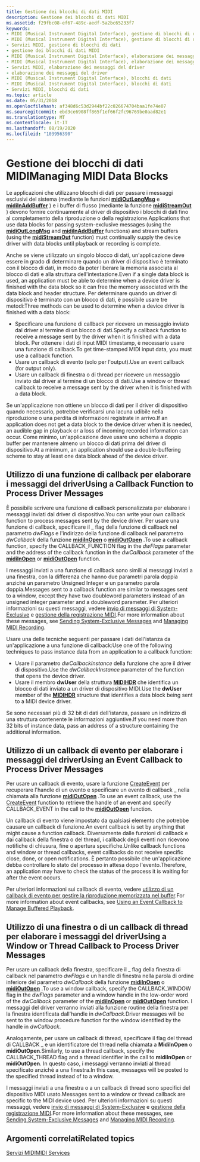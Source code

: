 ```yaml
---
title: Gestione dei blocchi di dati MIDI
description: Gestione dei blocchi di dati MIDI
ms.assetid: f29fbc08-ef67-489c-aedf-5a2bc65233f7
keywords:
- MIDI (Musical Instrument Digital Interface), gestione di blocchi di dati
- MIDI (Musical Instrument Digital Interface), gestione di blocchi di dati
- Servizi MIDI, gestione di blocchi di dati
- gestione dei blocchi di dati MIDI
- MIDI (Musical Instrument Digital Interface), elaborazione dei messaggi del driver
- MIDI (Musical Instrument Digital Interface), elaborazione dei messaggi del driver
- Servizi MIDI, elaborazione dei messaggi del driver
- elaborazione dei messaggi del driver
- MIDI (Musical Instrument Digital Interface), blocchi di dati
- MIDI (Musical Instrument Digital Interface), blocchi di dati
- Servizi MIDI, blocchi di dati
ms.topic: article
ms.date: 05/31/2018
ms.openlocfilehash: af348d6c53d2944bf22c026674704baa1fe74e07
ms.sourcegitcommit: ebd3ce6908ff865f1ef66f2fc96769be0aad82e1
ms.translationtype: MT
ms.contentlocale: it-IT
ms.lasthandoff: 08/19/2020
ms.locfileid: "103956390"
---
```

# <a name="managing-midi-data-blocks"></a><span data-ttu-id="99c80-114">Gestione dei blocchi di dati MIDI</span><span class="sxs-lookup"><span data-stu-id="99c80-114">Managing MIDI Data Blocks</span></span>

<span data-ttu-id="99c80-115">Le applicazioni che utilizzano blocchi di dati per passare i messaggi esclusivi del sistema (mediante le funzioni [**midiOutLongMsg**](/windows/win32/api/mmeapi/nf-mmeapi-midioutlongmsg) e [**midiInAddBuffer**](/windows/win32/api/mmeapi/nf-mmeapi-midiinaddbuffer) ) e i buffer di flusso (mediante la funzione [**midiStreamOut**](/windows/win32/api/mmeapi/nf-mmeapi-midistreamout) ) devono fornire continuamente al driver di dispositivo i blocchi di dati fino al completamento della riproduzione o della registrazione.</span><span class="sxs-lookup"><span data-stu-id="99c80-115">Applications that use data blocks for passing system-exclusive messages (using the [**midiOutLongMsg**](/windows/win32/api/mmeapi/nf-mmeapi-midioutlongmsg) and [**midiInAddBuffer**](/windows/win32/api/mmeapi/nf-mmeapi-midiinaddbuffer) functions) and stream buffers (using the [**midiStreamOut**](/windows/win32/api/mmeapi/nf-mmeapi-midistreamout) function) must continually supply the device driver with data blocks until playback or recording is complete.</span></span>

<span data-ttu-id="99c80-116">Anche se viene utilizzato un singolo blocco di dati, un'applicazione deve essere in grado di determinare quando un driver di dispositivo è terminato con il blocco di dati, in modo da poter liberare la memoria associata al blocco di dati e alla struttura dell'intestazione.</span><span class="sxs-lookup"><span data-stu-id="99c80-116">Even if a single data block is used, an application must be able to determine when a device driver is finished with the data block so it can free the memory associated with the data block and header structure.</span></span> <span data-ttu-id="99c80-117">Per determinare quando un driver di dispositivo è terminato con un blocco di dati, è possibile usare tre metodi:</span><span class="sxs-lookup"><span data-stu-id="99c80-117">Three methods can be used to determine when a device driver is finished with a data block:</span></span>

-   <span data-ttu-id="99c80-118">Specificare una funzione di callback per ricevere un messaggio inviato dal driver al termine di un blocco di dati.</span><span class="sxs-lookup"><span data-stu-id="99c80-118">Specify a callback function to receive a message sent by the driver when it is finished with a data block.</span></span> <span data-ttu-id="99c80-119">Per ottenere i dati di input MIDI timestamp, è necessario usare una funzione di callback.</span><span class="sxs-lookup"><span data-stu-id="99c80-119">To get time-stamped MIDI input data, you must use a callback function.</span></span>
-   <span data-ttu-id="99c80-120">Usare un callback di evento (solo per l'output).</span><span class="sxs-lookup"><span data-stu-id="99c80-120">Use an event callback (for output only).</span></span>
-   <span data-ttu-id="99c80-121">Usare un callback di finestra o di thread per ricevere un messaggio inviato dal driver al termine di un blocco di dati.</span><span class="sxs-lookup"><span data-stu-id="99c80-121">Use a window or thread callback to receive a message sent by the driver when it is finished with a data block.</span></span>

<span data-ttu-id="99c80-122">Se un'applicazione non ottiene un blocco di dati per il driver di dispositivo quando necessario, potrebbe verificarsi una lacuna udibile nella riproduzione o una perdita di informazioni registrate in arrivo.</span><span class="sxs-lookup"><span data-stu-id="99c80-122">If an application does not get a data block to the device driver when it is needed, an audible gap in playback or a loss of incoming recorded information can occur.</span></span> <span data-ttu-id="99c80-123">Come minimo, un'applicazione deve usare uno schema a doppio buffer per mantenere almeno un blocco di dati prima del driver di dispositivo.</span><span class="sxs-lookup"><span data-stu-id="99c80-123">At a minimum, an application should use a double-buffering scheme to stay at least one data block ahead of the device driver.</span></span>

## <a name="using-a-callback-function-to-process-driver-messages"></a><span data-ttu-id="99c80-124">Utilizzo di una funzione di callback per elaborare i messaggi del driver</span><span class="sxs-lookup"><span data-stu-id="99c80-124">Using a Callback Function to Process Driver Messages</span></span>

<span data-ttu-id="99c80-125">È possibile scrivere una funzione di callback personalizzata per elaborare i messaggi inviati dal driver di dispositivo.</span><span class="sxs-lookup"><span data-stu-id="99c80-125">You can write your own callback function to process messages sent by the device driver.</span></span> <span data-ttu-id="99c80-126">Per usare una funzione di callback, specificare il \_ flag della funzione di callback nel parametro *dwFlags* e l'indirizzo della funzione di callback nel parametro *dwCallback* della funzione [**midiInOpen**](/windows/win32/api/mmeapi/nf-mmeapi-midiinopen) o [**midiOutOpen**](/windows/win32/api/mmeapi/nf-mmeapi-midioutopen) .</span><span class="sxs-lookup"><span data-stu-id="99c80-126">To use a callback function, specify the CALLBACK\_FUNCTION flag in the *dwFlags* parameter and the address of the callback function in the *dwCallback* parameter of the [**midiInOpen**](/windows/win32/api/mmeapi/nf-mmeapi-midiinopen) or [**midiOutOpen**](/windows/win32/api/mmeapi/nf-mmeapi-midioutopen) function.</span></span>

<span data-ttu-id="99c80-127">I messaggi inviati a una funzione di callback sono simili ai messaggi inviati a una finestra, con la differenza che hanno due parametri parola doppia anziché un parametro Unsigned Integer e un parametro parola doppia.</span><span class="sxs-lookup"><span data-stu-id="99c80-127">Messages sent to a callback function are similar to messages sent to a window, except they have two doubleword parameters instead of an unsigned integer parameter and a doubleword parameter.</span></span> <span data-ttu-id="99c80-128">Per ulteriori informazioni su questi messaggi, vedere [invio di messaggi di System-Exclusive](sending-system-exclusive-messages.md) e [gestione della registrazione MIDI](managing-midi-recording.md).</span><span class="sxs-lookup"><span data-stu-id="99c80-128">For more information about these messages, see [Sending System-Exclusive Messages](sending-system-exclusive-messages.md) and [Managing MIDI Recording](managing-midi-recording.md).</span></span>

<span data-ttu-id="99c80-129">Usare una delle tecniche seguenti per passare i dati dell'istanza da un'applicazione a una funzione di callback:</span><span class="sxs-lookup"><span data-stu-id="99c80-129">Use one of the following techniques to pass instance data from an application to a callback function:</span></span>

-   <span data-ttu-id="99c80-130">Usare il parametro *dwCallbackInstance* della funzione che apre il driver di dispositivo.</span><span class="sxs-lookup"><span data-stu-id="99c80-130">Use the *dwCallbackInstance* parameter of the function that opens the device driver.</span></span>
-   <span data-ttu-id="99c80-131">Usare il membro **dwUser** della struttura [**MIDIHDR**](/windows/win32/api/mmeapi/ns-mmeapi-midihdr) che identifica un blocco di dati inviato a un driver di dispositivo MIDI.</span><span class="sxs-lookup"><span data-stu-id="99c80-131">Use the **dwUser** member of the [**MIDIHDR**](/windows/win32/api/mmeapi/ns-mmeapi-midihdr) structure that identifies a data block being sent to a MIDI device driver.</span></span>

<span data-ttu-id="99c80-132">Se sono necessari più di 32 bit di dati dell'istanza, passare un indirizzo di una struttura contenente le informazioni aggiuntive.</span><span class="sxs-lookup"><span data-stu-id="99c80-132">If you need more than 32 bits of instance data, pass an address of a structure containing the additional information.</span></span>

## <a name="using-an-event-callback-to-process-driver-messages"></a><span data-ttu-id="99c80-133">Utilizzo di un callback di evento per elaborare i messaggi del driver</span><span class="sxs-lookup"><span data-stu-id="99c80-133">Using an Event Callback to Process Driver Messages</span></span>

<span data-ttu-id="99c80-134">Per usare un callback di evento, usare la funzione [CreateEvent](/windows/win32/api/synchapi/nf-synchapi-createeventa) per recuperare l'handle di un evento e specificare un evento di callback \_ nella chiamata alla funzione [**midiOutOpen**](/windows/win32/api/mmeapi/nf-mmeapi-midioutopen) .</span><span class="sxs-lookup"><span data-stu-id="99c80-134">To use an event callback, use the [CreateEvent](/windows/win32/api/synchapi/nf-synchapi-createeventa) function to retrieve the handle of an event and specify CALLBACK\_EVENT in the call to the [**midiOutOpen**](/windows/win32/api/mmeapi/nf-mmeapi-midioutopen) function.</span></span>

<span data-ttu-id="99c80-135">Un callback di evento viene impostato da qualsiasi elemento che potrebbe causare un callback di funzione.</span><span class="sxs-lookup"><span data-stu-id="99c80-135">An event callback is set by anything that might cause a function callback.</span></span> <span data-ttu-id="99c80-136">Diversamente dalle funzioni di callback e dai callback della finestra o del thread, i callback degli eventi non ricevono notifiche di chiusura, fine o apertura specifiche.</span><span class="sxs-lookup"><span data-stu-id="99c80-136">Unlike callback functions and window or thread callbacks, event callbacks do not receive specific close, done, or open notifications.</span></span> <span data-ttu-id="99c80-137">È pertanto possibile che un'applicazione debba controllare lo stato del processo in attesa dopo l'evento.</span><span class="sxs-lookup"><span data-stu-id="99c80-137">Therefore, an application may have to check the status of the process it is waiting for after the event occurs.</span></span>

<span data-ttu-id="99c80-138">Per ulteriori informazioni sui callback di evento, vedere [utilizzo di un callback di evento per gestire la riproduzione memorizzata nel buffer](using-an-callback-to-manage-buffered-playback.md).</span><span class="sxs-lookup"><span data-stu-id="99c80-138">For more information about event callbacks, see [Using an Event Callback to Manage Buffered Playback](using-an-callback-to-manage-buffered-playback.md).</span></span>

## <a name="using-a-window-or-thread-callback-to-process-driver-messages"></a><span data-ttu-id="99c80-139">Utilizzo di una finestra o di un callback di thread per elaborare i messaggi del driver</span><span class="sxs-lookup"><span data-stu-id="99c80-139">Using a Window or Thread Callback to Process Driver Messages</span></span>

<span data-ttu-id="99c80-140">Per usare un callback della finestra, specificare il \_ flag della finestra di callback nel parametro *dwFlags* e un handle di finestra nella parola di ordine inferiore del parametro *dwCallback* della funzione [**midiInOpen**](/windows/win32/api/mmeapi/nf-mmeapi-midiinopen) o [**midiOutOpen**](/windows/win32/api/mmeapi/nf-mmeapi-midioutopen) .</span><span class="sxs-lookup"><span data-stu-id="99c80-140">To use a window callback, specify the CALLBACK\_WINDOW flag in the *dwFlags* parameter and a window handle in the low-order word of the *dwCallback* parameter of the [**midiInOpen**](/windows/win32/api/mmeapi/nf-mmeapi-midiinopen) or [**midiOutOpen**](/windows/win32/api/mmeapi/nf-mmeapi-midioutopen) function.</span></span> <span data-ttu-id="99c80-141">I messaggi del driver verranno inviati alla funzione routine della finestra per la finestra identificata dall'handle in *dwCallback*.</span><span class="sxs-lookup"><span data-stu-id="99c80-141">Driver messages will be sent to the window procedure function for the window identified by the handle in *dwCallback*.</span></span>

<span data-ttu-id="99c80-142">Analogamente, per usare un callback di thread, specificare il flag del thread di CALLBACK \_ e un identificatore del thread nella chiamata a **MidiInOpen** o **midiOutOpen**.</span><span class="sxs-lookup"><span data-stu-id="99c80-142">Similarly, to use a thread callback, specify the CALLBACK\_THREAD flag and a thread identifier in the call to **midiInOpen** or **midiOutOpen**.</span></span> <span data-ttu-id="99c80-143">In questo caso, i messaggi verranno inviati al thread specificato anziché a una finestra.</span><span class="sxs-lookup"><span data-stu-id="99c80-143">In this case, messages will be posted to the specified thread instead of to a window.</span></span>

<span data-ttu-id="99c80-144">I messaggi inviati a una finestra o a un callback di thread sono specifici del dispositivo MIDI usato.</span><span class="sxs-lookup"><span data-stu-id="99c80-144">Messages sent to a window or thread callback are specific to the MIDI device used.</span></span> <span data-ttu-id="99c80-145">Per ulteriori informazioni su questi messaggi, vedere [invio di messaggi di System-Exclusive](sending-system-exclusive-messages.md) e [gestione della registrazione MIDI](managing-midi-recording.md).</span><span class="sxs-lookup"><span data-stu-id="99c80-145">For more information about these messages, see [Sending System-Exclusive Messages](sending-system-exclusive-messages.md) and [Managing MIDI Recording](managing-midi-recording.md).</span></span>

## <a name="related-topics"></a><span data-ttu-id="99c80-146">Argomenti correlati</span><span class="sxs-lookup"><span data-stu-id="99c80-146">Related topics</span></span>

<dl> <dt>

[<span data-ttu-id="99c80-147">Servizi MIDI</span><span class="sxs-lookup"><span data-stu-id="99c80-147">MIDI Services</span></span>](midi-services.md)
</dt> </dl>

 

 